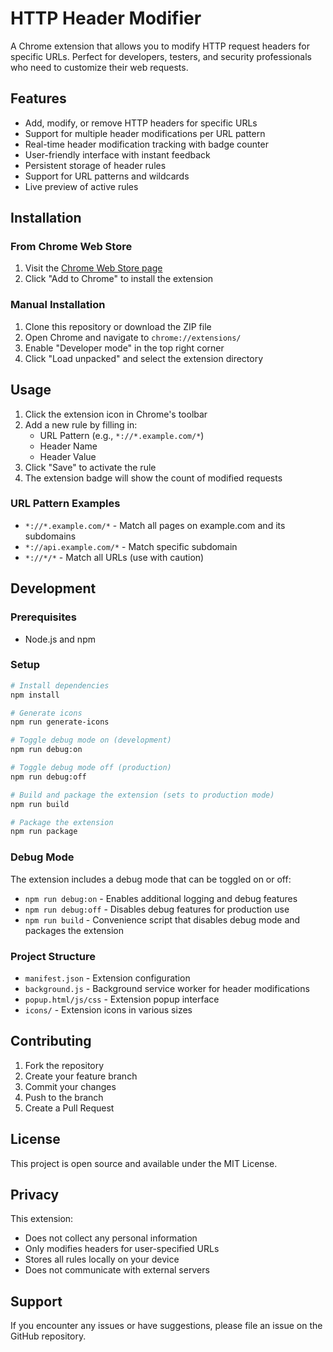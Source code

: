# HTTP Header Modifier

A Chrome extension that allows you to modify HTTP request headers for specific URLs. Perfect for developers, testers, and security professionals who need to customize their web requests.

## Features

- Add, modify, or remove HTTP headers for specific URLs
- Support for multiple header modifications per URL pattern
- Real-time header modification tracking with badge counter
- User-friendly interface with instant feedback
- Persistent storage of header rules
- Support for URL patterns and wildcards
- Live preview of active rules

## Installation

### From Chrome Web Store

1. Visit the [Chrome Web Store page](https://chromewebstore.google.com/detail/lhjnapningfniffjhppldmpgebkdahpp?utm_source=item-share-cb)
2. Click "Add to Chrome" to install the extension

### Manual Installation

1. Clone this repository or download the ZIP file
2. Open Chrome and navigate to `chrome://extensions/`
3. Enable "Developer mode" in the top right corner
4. Click "Load unpacked" and select the extension directory

## Usage

1. Click the extension icon in Chrome's toolbar
2. Add a new rule by filling in:
   - URL Pattern (e.g., `*://*.example.com/*`)
   - Header Name
   - Header Value
3. Click "Save" to activate the rule
4. The extension badge will show the count of modified requests

### URL Pattern Examples

- `*://*.example.com/*` - Match all pages on example.com and its subdomains
- `*://api.example.com/*` - Match specific subdomain
- `*://*/*` - Match all URLs (use with caution)

## Development

### Prerequisites

- Node.js and npm

### Setup

```bash
# Install dependencies
npm install

# Generate icons
npm run generate-icons

# Toggle debug mode on (development)
npm run debug:on

# Toggle debug mode off (production)
npm run debug:off

# Build and package the extension (sets to production mode)
npm run build

# Package the extension
npm run package
```

### Debug Mode

The extension includes a debug mode that can be toggled on or off:
- `npm run debug:on` - Enables additional logging and debug features
- `npm run debug:off` - Disables debug features for production use
- `npm run build` - Convenience script that disables debug mode and packages the extension

### Project Structure

- `manifest.json` - Extension configuration
- `background.js` - Background service worker for header modifications
- `popup.html/js/css` - Extension popup interface
- `icons/` - Extension icons in various sizes

## Contributing

1. Fork the repository
2. Create your feature branch
3. Commit your changes
4. Push to the branch
5. Create a Pull Request

## License

This project is open source and available under the MIT License.

## Privacy

This extension:
- Does not collect any personal information
- Only modifies headers for user-specified URLs
- Stores all rules locally on your device
- Does not communicate with external servers

## Support

If you encounter any issues or have suggestions, please file an issue on the GitHub repository.